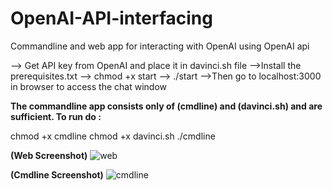 # OpenAI-API-interfacing
Commandline and web app for interacting with OpenAI using OpenAI api


--> Get API key from OpenAI and place it in davinci.sh file
-->Install the prerequisites.txt
--> chmod +x start
--> ./start
-->Then go to localhost:3000 in browser to access the chat window


**The commandline app consists only of (cmdline) and (davinci.sh) and are sufficient. To run do :**

chmod +x cmdline
chmod +x davinci.sh
./cmdline


**(Web Screenshot)**
![web](https://user-images.githubusercontent.com/70572289/214385323-c917aad6-ccce-499f-9092-c696f186bb26.png)




**(Cmdline Screenshot)**
![cmdline](https://user-images.githubusercontent.com/70572289/214372020-77e3966b-f25d-411d-beb0-2da46614cfcf.png)
